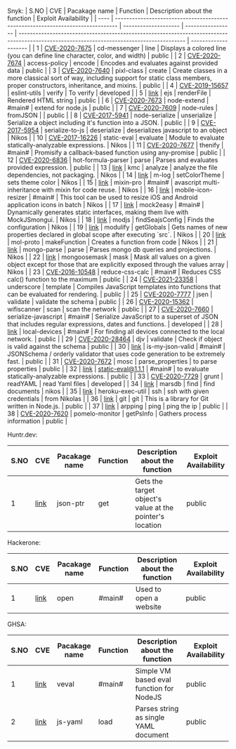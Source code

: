 Snyk:
| S.NO | CVE                                                                             | Pacakage name        | Function          | Description about the function                                                                                                            | Exploit Availability |
| ---- | ------------------------------------------------------------------------------- | -------------------- | ----------------- | ----------------------------------------------------------------------------------------------------------------------------------------- | -------------------- |
| 1    | [CVE-2020-7675](https://cve.mitre.org/cgi-bin/cvename.cgi?name=CVE-2020-7675)   | cd-messenger         | line              | Displays a colored line (you can define line character, color, and width)                                                                 | public               |
| 2    | [CVE-2020-7674](https://cve.mitre.org/cgi-bin/cvename.cgi?name=CVE-2020-7674)   | access-policy        | encode            | Encodes and evaluates against provided data                                                                                               | public               |
| 3    | [CVE-2020-7640](https://cve.mitre.org/cgi-bin/cvename.cgi?name=CVE-2020-7640)   | pixl-class           | create            | Create classes in a more classical sort of way, including support for static class members, proper constructors, inheritance, and mixins. | public               |
| 4    | [CVE-2019-15657](https://cve.mitre.org/cgi-bin/cvename.cgi?name=CVE-2019-15657) | eslint-utils         | verify            | To verify                                                                                                                                 | developed            |
| 5    | [link](https://security.snyk.io/vuln/SNYK-JS-EJS-1049328)                       | ejs                  | renderFile        | Rendered HTML string                                                                                                                      | public               |
| 6    | [CVE-2020-7673](https://cve.mitre.org/cgi-bin/cvename.cgi?name=CVE-2020-7673)   | node-extend          | #main#            | extend for node.js                                                                                                                        | public               |
| 7    | [CVE-2020-7609](https://cve.mitre.org/cgi-bin/cvename.cgi?name=CVE-2020-7609)   | node-rules           | fromJSON          |                                                                                                                                           | public               |
| 8    | [CVE-2017-5941](https://cve.mitre.org/cgi-bin/cvename.cgi?name=CVE-2017-5941)   | node-serialize       | unserialize       | Serialize a object including it's function into a JSON.                                                                                   | public               |
| 9    | [CVE-2017-5954](https://cve.mitre.org/cgi-bin/cvename.cgi?name=CVE-2017-5954)   | serialize-to-js      | deserialize       | deserializes javascript to an object                                                                                                      | Nikos                |
| 10   | [CVE-2017-16226](https://cve.mitre.org/cgi-bin/cvename.cgi?name=CVE-2017-16226) | static-eval          | evaluate          | Module to evaluate statically-analyzable expressions.                                                                                     | Nikos                |
| 11   | [CVE-2020-7677](https://cve.mitre.org/cgi-bin/cvename.cgi?name=CVE-2020-7677)   | thenify              | #main#            | Promisify a callback-based function using any-promise                                                                                     | public               |
| 12   | [CVE-2020-6836](https://cve.mitre.org/cgi-bin/cvename.cgi?name=CVE-2020-6836)   | hot-formula-parser   | parse             | Parses and evaluates provided expression.                                                                                                 | public               |
| 13   | [link](https://security.snyk.io/vuln/npm:kmc:20160407)                          | kmc                  | analyze           | analyze the file dependencies, not packaging.                                                                                             | Nikos                |
| 14   | [link](https://security.snyk.io/vuln/npm:m-log:20160408)                        | m-log                | setColorTheme     | sets theme color                                                                                                                          | Nikos                |
| 15   | [link](https://security.snyk.io/vuln/npm:mixin-pro:20160407)                    | mixin-pro            | #main#            | avascript multi-inheritance with mixin for code reuse.                                                                                    | Nikos                |
| 16   | [link](https://security.snyk.io/vuln/npm:mobile-icon-resizer:20160408)          | mobile-icon-resizer  | #main#            | This tool can be used to resize iOS and Android application icons in batch                                                                | Nikos                |
| 17   | [link](https://security.snyk.io/vuln/npm:mock2easy:20160408)                    | mock2easy            | #main#            | Dynamically generates static interfaces, making them live with MockJSmongui.                                                              | Nikos                |
| 18   | [link](https://security.snyk.io/vuln/npm:modjs:20160407)                        | modjs                | findSeajsConfig   | Finds the configuration                                                                                                                   | Nikos                |
| 19   | [link](https://security.snyk.io/vuln/npm:modulify:20160407)                     | modulify             | getGlobals        | Gets names of new properties declared in global scope after executing \`src\`.                                                            | Nikos                |
| 20   | [link](https://security.snyk.io/vuln/npm:mol-proto:20160407)                    | mol-proto            | makeFunction      | Creates a function from code                                                                                                              | Nikos                |
| 21   | [link](https://security.snyk.io/vuln/npm:mongo-parse:20160408)                  | mongo-parse          | parse             | Parses mongo db queries and projections.                                                                                                  | Nikos                |
| 22   | [link](https://security.snyk.io/vuln/npm:mongoosemask:20160408)                 | mongoosemask         | mask              | Mask all values on a given object except for those that are explicitly exposed through the values array                                   | Nikos                |
| 23   | [CVE-2016-10548](https://cve.mitre.org/cgi-bin/cvename.cgi?name=CVE-2016-10548) | reduce-css-calc      | #main#            | Reduces CSS calc() function to the maximum                                                                                                | public               |
| 24   | [CVE-2021-23358](https://cve.mitre.org/cgi-bin/cvename.cgi?name=CVE-2021-23358) | underscore           | template          | Compiles JavaScript templates into functions that can be evaluated for rendering.                                                         | public               |
| 25   | [CVE-2020-7777](https://cve.mitre.org/cgi-bin/cvename.cgi?name=CVE-2020-7777)   | jsen                 | validate          | validate the schema                                                                                                                       | public               |
| 26   | [CVE-2020-15362](https://cve.mitre.org/cgi-bin/cvename.cgi?name=CVE-2020-15362) | wifiscanner          | scan              | scan the network                                                                                                                          | public               |
| 27   | [CVE-2020-7660](https://cve.mitre.org/cgi-bin/cvename.cgi?name=CVE-2020-7660)   | serialize-javascript | #main#            | Serialize JavaScript to a superset of JSON that includes regular expressions, dates and functions.                                        | developed            |
| 28   | [link](https://security.snyk.io/vuln/SNYK-JS-LOCALDEVICES-459898)               | local-devices        | #main#            | For finding all devices connected to the local network.                                                                                   | public               |
| 29   | [CVE-2020-28464](https://cve.mitre.org/cgi-bin/cvename.cgi?name=CVE-2020-28464) | djv                  | validate          | Check if object is valid against the schema                                                                                               | public               |
| 30   | [link](https://security.snyk.io/vuln/SNYK-JS-ISMYJSONVALID-597167)              | is-my-json-valid     | #main#            | JSONSchema / orderly validator that uses code generation to be extremely fast.                                                            | public               |
| 31   | [CVE-2020-7672](https://cve.mitre.org/cgi-bin/cvename.cgi?name=CVE-2020-7672)   | mosc                 | parse\_properties | to parse properties                                                                                                                       | public               |
| 32   | [link](https://security.snyk.io/vuln/SNYK-JS-STATICEVAL-173693)                 | static-eval@1.1.1    | #main#            | to evaluate statically-analyzable expressions.                                                                                            | public               |
| 33   | [CVE-2020-7729](https://cve.mitre.org/cgi-bin/cvename.cgi?name=CVE-2020-7729)   | grunt                | readYAML          | read Yaml files                                                                                                                           | developed            |
| 34   | [link](https://security.snyk.io/vuln/SNYK-JS-MARSDB-480405)                     | marsdb               | find              | find documents                                                                                                                            | nikos                |
| 35   | [link](https://security.snyk.io/vuln/SNYK-JS-HEROKUEXECUTIL-674661)             | heroku-exec-util     | ssh               | ssh with given credentials                                                                                                                | from Nikolas         |
| 36   | [link](https://security.snyk.io/vuln/SNYK-JS-GIT-1568518)                       | git                  | git               | This is a library for Git written in Node.js.                                                                                             | public               |
| 37   | [link](https://security.snyk.io/vuln/SNYK-JS-ARPPING-1060047)                   | arpping              | ping              | ping the ip                                                                                                                               | public               |
| 38   | [CVE-2020-7620](https://cve.mitre.org/cgi-bin/cvename.cgi?name=CVE-2020-7620)   | pomelo-monitor       | getPsInfo         | Gathers process information                                                                                                               | public               |


Huntr.dev:

| S.NO | CVE                                                    | Pacakage name | Function | Description about the function                           | Exploit Availability |
| ---- | ------------------------------------------------------ | ------------- | -------- | -------------------------------------------------------- | -------------------- |
|   1   | [link](https://www.huntr.dev/bounties/2-npm-json-ptr/) | json-ptr      | get      | Gets the target object's value at the pointer's location | public               |


Hackerone:

| S.NO | CVE                                          | Pacakage name | Function | Description about the function | Exploit Availability |
| ---- | -------------------------------------------- | ------------- | -------- | ------------------------------ | -------------------- |
| 1    | [link](https://hackerone.com/reports/319473) | open          | #main#   | Used to open a website         | public               |

GHSA:

| S.NO | CVE                                                       | Pacakage name | Function | Description about the function           | Exploit Availability |
| ---- | --------------------------------------------------------- | ------------- | -------- | ---------------------------------------- | -------------------- |
| 1    | [link](https://github.com/advisories/GHSA-54qm-37qr-w5wq) | veval         | #main#   | Simple VM based eval function for NodeJS | public               |
| 2    | [link](https://github.com/advisories/GHSA-8j8c-7jfh-h6hx) | js-yaml       | load     | Parses string as single YAML document    | public               |
